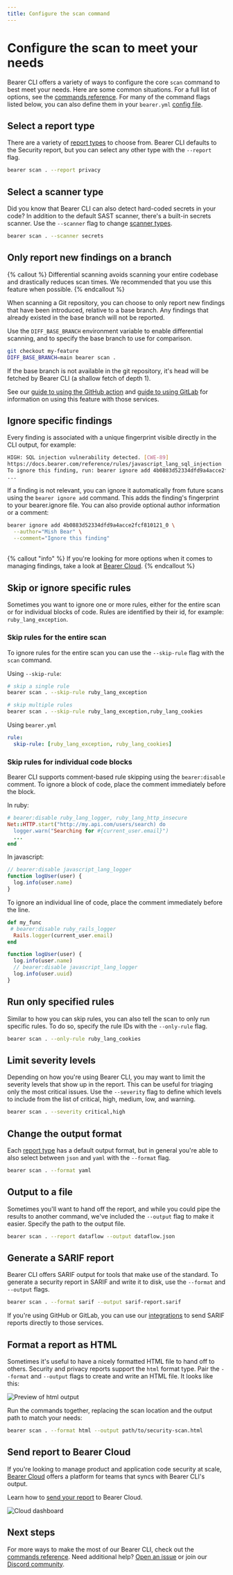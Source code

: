 ```yaml
---
title: Configure the scan command
---
```


# Configure the scan to meet your needs

Bearer CLI offers a variety of ways to configure the core `scan` command to best meet your needs. Here are some common situations. For a full list of options, see the [commands reference](/reference/commands/). For many of the command flags listed below, you can also define them in your `bearer.yml` [config file](/reference/config/).

## Select a report type

There are a variety of [report types](/explanations/reports/) to choose from. Bearer CLI defaults to the Security report, but you can select any other type with the `--report` flag.

```bash
bearer scan . --report privacy
```

## Select a scanner type

Did you know that Bearer CLI can also detect hard-coded secrets in your code? In addition to the default SAST scanner, there's a built-in secrets scanner. Use the `--scanner` flag to change [scanner types](/explanations/scanners/).

```bash
bearer scan . --scanner secrets
```

## Only report new findings on a branch

{% callout %}
  Differential scanning avoids scanning your entire codebase and drastically
  reduces scan times. We recommended that you use this feature when possible.
{% endcallout %}

When scanning a Git repository, you can choose to only report new findings that
have been introduced, relative to a base branch. Any findings that already
existed in the base branch will not be reported.

Use the `DIFF_BASE_BRANCH` environment variable to enable differential scanning,
and to specify the base branch to use for comparison.

```bash
git checkout my-feature
DIFF_BASE_BRANCH=main bearer scan .
```

If the base branch is not available in the git repository, it's head will be
fetched by Bearer CLI (a shallow fetch of depth 1).

See our [guide to using the GitHub action](/guides/github-action/#pull-request-diff) and
[guide to using GitLab](/guides/gitlab/#gitlab-merge-request-diff) for
information on using this feature with those services.

## Ignore specific findings

Every finding is associated with a unique fingerprint visible directly in the CLI output, for example:

```bash
HIGH: SQL injection vulnerability detected. [CWE-89]
https://docs.bearer.com/reference/rules/javascript_lang_sql_injection
To ignore this finding, run: bearer ignore add 4b0883d52334dfd9a4acce2fcf810121_0
...
```

If a finding is not relevant, you can ignore it automatically from future scans using the ```bearer ignore add``` command. This adds the finding's fingerprint to your bearer.ignore file. You can also provide optional author information or a comment:

```bash
bearer ignore add 4b0883d52334dfd9a4acce2fcf810121_0 \
  --author="Mish Bear" \
  --comment="Ignore this finding"
```

<br/>
{% callout "info" %} If you're looking for more options when it comes to managing findings, take a look at <a href="/guides/bearer-cloud">Bearer Cloud</a>. {% endcallout %}

## Skip or ignore specific rules

Sometimes you want to ignore one or more rules, either for the entire scan or for individual blocks of code. Rules are identified by their id, for example: `ruby_lang_exception`.

### Skip rules for the entire scan

To ignore rules for the entire scan you can use the `--skip-rule` flag with the `scan` command.

Using `--skip-rule`:

```bash
# skip a single rule
bearer scan . --skip-rule ruby_lang_exception

# skip multiple rules
bearer scan . --skip-rule ruby_lang_exception,ruby_lang_cookies
```

Using `bearer.yml`

```yaml
rule:
  skip-rule: [ruby_lang_exception, ruby_lang_cookies]
```

### Skip rules for individual code blocks

Bearer CLI supports comment-based rule skipping using the `bearer:disable` comment. To ignore a block of code, place the comment immediately before the block.

In ruby:

```ruby
# bearer:disable ruby_lang_logger, ruby_lang_http_insecure
Net::HTTP.start("http://my.api.com/users/search) do
  logger.warn("Searching for #{current_user.email}")
  ...
end
```

In javascript:

```javascript
// bearer:disable javascript_lang_logger
function logUser(user) {
  log.info(user.name)
}
```

To ignore an individual line of code, place the comment immediately before the line.

```ruby
def my_func
 # bearer:disable ruby_rails_logger
  Rails.logger(current_user.email)
end
```

```javascript
function logUser(user) {
  log.info(user.name)
  // bearer:disable javascript_lang_logger
  log.info(user.uuid)
}
```

## Run only specified rules

Similar to how you can skip rules, you can also tell the scan to only run specific rules. To do so, specify the rule IDs with the `--only-rule` flag.

```bash
bearer scan . --only-rule ruby_lang_cookies
```

## Limit severity levels

Depending on how you're using Bearer CLI, you may want to limit the severity levels that show up in the report. This can be useful for triaging only the most critical issues. Use the `--severity` flag to define which levels to include from the list of critical, high, medium, low, and warning.

```bash
bearer scan . --severity critical,high
```

## Change the output format

Each [report type](/explanations/reports/) has a default output format, but in general you're able to also select between `json` and `yaml` with the `--format` flag.

```bash
bearer scan . --format yaml
```

## Output to a file

Sometimes you'll want to hand off the report, and while you could pipe the results to another command, we've included the `--output` flag to make it easier. Specify the path to the output file.

```bash
bearer scan . --report dataflow --output dataflow.json
```

## Generate a SARIF report

Bearer CLI offers SARIF output for tools that make use of the standard. To generate a security report in SARIF and write it to disk, use the `--format` and `--output` flags.

```bash
bearer scan . --format sarif --output sarif-report.sarif
```

If you're using GitHub or GitLab, you can use our [integrations](/guides/ci-setup/) to send SARIF reports directly to those services.

## Format a report as HTML

Sometimes it's useful to have a nicely formatted HTML file to hand off to others. Security and privacy reports support the `html` format type. Pair the `--format` and `--output` flags to create and write an HTML file. It looks like this:

![Preview of html output](/assets/img/bearer-output-html.png)

Run the commands together, replacing the scan location and the output path to match your needs:

```bash
bearer scan . --format html --output path/to/security-scan.html
```

## Send report to Bearer Cloud

If you're looking to manage product and application code security at scale, [Bearer Cloud](https://www.bearer.com/bearer-cloud) offers a platform for teams that syncs with Bearer CLI's output.

Learn how to [send your report](/guides/bearer-cloud) to Bearer Cloud.

![Cloud dashboard](/assets/img/cloud-dashboard.jpg)

## Next steps

For more ways to make the most of our Bearer CLI, check out the [commands reference](/reference/commands/). Need additional help? [Open an issue]({{meta.links.issues}}) or join our [Discord community]({{meta.links.discord}}).
